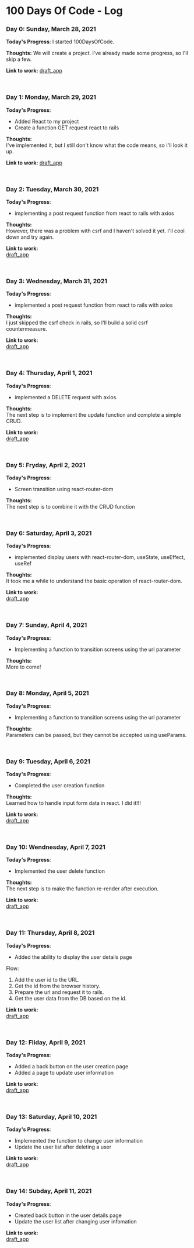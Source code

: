 # 100 Days Of Code - Log

### Day 0: Sunday, March 28, 2021

**Today's Progress**: I started 100DaysOfCode. 

**Thoughts:** We will create a project. I've already made some progress, so I'll skip a few.

**Link to work:** [draft_app](https://github.com/cordelia-sixth/draft_app)

<br/>

### Day 1: Monday, March 29, 2021

**Today's Progress**:
- Added React to my project
- Create a function GET request react to rails

**Thoughts:**
<br/>
I've implemented it, but I still don't know what the code means, so I'll look it up.

**Link to work:** [draft_app](https://github.com/cordelia-sixth/draft_app/tree/add_axios)

<br/>

### Day 2: Tuesday, March 30, 2021

**Today's Progress**:
- implementing a post request function from react to rails with axios

**Thoughts:**
<br/>
However, there was a problem with csrf and I haven't solved it yet. I'll cool down and try again.

**Link to work:**
<br/>
[draft_app](https://github.com/cordelia-sixth/draft_app/tree/add_axios)

<br/>

### Day 3: Wednesday, March 31, 2021

**Today's Progress**:
- implemented a post request function from react to rails with axios

**Thoughts:**
<br/>
I just skipped the csrf check in rails, so I'll build a solid csrf countermeasure.

**Link to work:**
<br/>
[draft_app](https://github.com/cordelia-sixth/draft_app/tree/add_axios)

<br/>

### Day 4: Thursday, April 1, 2021

**Today's Progress**:
- implemented a DELETE request with axios.

**Thoughts:**
<br/>
The next step is to implement the update function and complete a simple CRUD.

**Link to work:**
<br/>
[draft_app](https://github.com/cordelia-sixth/draft_app/tree/add_axios)

<br/>

### Day 5: Fryday, April 2, 2021

**Today's Progress**:
- Screen transition using react-router-dom

**Thoughts:**
<br/>
The next step is to combine it with the CRUD function

<br/>

### Day 6: Saturday, April 3, 2021

**Today's Progress**:
- implemented display users with react-router-dom, useState, useEffect, useRef

**Thoughts:**
<br/>
It took me a while to understand the basic operation of react-router-dom.

**Link to work:**
<br/>
[draft_app](https://github.com/cordelia-sixth/draft_app/tree/add_axios)

<br/>

### Day 7: Sunday, April 4, 2021

**Today's Progress**:
- Implementing a function to transition screens using the url parameter

**Thoughts:**
<br/>
More to come!

<br/>

### Day 8: Monday, April 5, 2021

**Today's Progress**:
- Implementing a function to transition screens using the url parameter

**Thoughts:**
<br/>
Parameters can be passed, but they cannot be accepted using useParams.

<br/>

### Day 9: Tuesday, April 6, 2021

**Today's Progress**:
- Completed the user creation function

**Thoughts:**
<br/>
Learned how to handle input form data in react. I did it!!!

**Link to work:**
<br/>
[draft_app](https://github.com/cordelia-sixth/draft_app/tree/add_axios)

<br/>

### Day 10: Wendnesday, April 7, 2021

**Today's Progress**:
- Implemented the user delete function

**Thoughts:**
<br/>
The next step is to make the function re-render after execution.

**Link to work:**
<br/>
[draft_app](https://github.com/cordelia-sixth/draft_app/tree/add_axios)

<br/>

### Day 11: Thursday, April 8, 2021

**Today's Progress**:
- Added the ability to display the user details page

Flow:
1. Add the user id to the URL.
2. Get the id from the browser history.
3. Prepare the url and request it to rails.
4. Get the user data from the DB based on the id.

**Link to work:**
<br/>
[draft_app](https://github.com/cordelia-sixth/draft_app/tree/add_axios)

<br/>

### Day 12: Fliday, April 9, 2021

**Today's Progress**:
- Added a back button on the user creation page
- Added a page to update user information

**Link to work:**
<br/>
[draft_app](https://github.com/cordelia-sixth/draft_app/tree/add_axios)

<br/>

### Day 13: Saturday, April 10, 2021

**Today's Progress**:
- Implemented the function to change user information
- Update the user list after deleting a user

**Link to work:**
<br/>
[draft_app](https://github.com/cordelia-sixth/draft_app/tree/add_axios)

<br/>

### Day 14: Subday, April 11, 2021

**Today's Progress**:
- Created back button in the user details page
- Update the user list after changing user infomation

**Link to work:**
<br/>
[draft_app](https://github.com/cordelia-sixth/draft_app/tree/add_axios)
